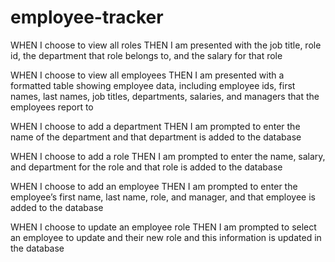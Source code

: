 # employee-tracker

WHEN I choose to view all roles
THEN I am presented with the job title, role id, the department that role belongs to, and the salary for that role

WHEN I choose to view all employees
THEN I am presented with a formatted table showing employee data, including employee ids, first names, last names, job titles, departments, salaries, and managers that the employees report to

WHEN I choose to add a department
THEN I am prompted to enter the name of the department and that department is added to the database

WHEN I choose to add a role
THEN I am prompted to enter the name, salary, and department for the role and that role is added to the database

WHEN I choose to add an employee
THEN I am prompted to enter the employee’s first name, last name, role, and manager, and that employee is added to the database

WHEN I choose to update an employee role
THEN I am prompted to select an employee to update and their new role and this information is updated in the database
